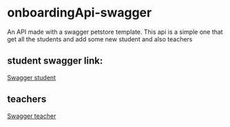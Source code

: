 # onboardingApi-swagger
An API made with a swagger petstore template. This api is a simple one that get all the students and add some new student and also teachers

## student swagger link:

[Swagger student](https://petstore.swagger.io/?url=https://raw.githubusercontent.com/Antenaina2002/onboardingApi-swagger/main/student.yaml)

## teachers

[Swagger teacher](https://petstore.swagger.io/?url=https://raw.githubusercontent.com/Antenaina2002/onboardingApi-swagger/main/teacher.yaml)